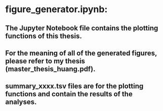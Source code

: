 # figure_generator.ipynb: 
## The Jupyter Notebook file contains the plotting functions of this thesis. 
## For the meaning of all of the generated figures, please refer to my thesis (master_thesis_huang.pdf).
## summary_xxxx.tsv files are for the plotting functions and contain the results of the analyses.
